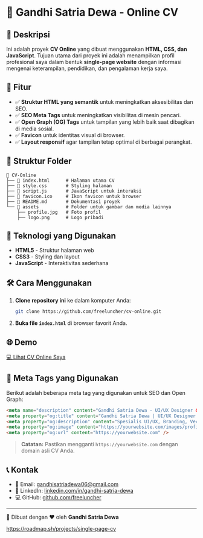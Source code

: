 # 🚀 Gandhi Satria Dewa - Online CV

## 🌟 Deskripsi
Ini adalah proyek **CV Online** yang dibuat menggunakan **HTML, CSS, dan JavaScript**. Tujuan utama dari proyek ini adalah menampilkan profil profesional saya dalam bentuk **single-page website** dengan informasi mengenai keterampilan, pendidikan, dan pengalaman kerja saya.

## 🎯 Fitur
- ✅ **Struktur HTML yang semantik** untuk meningkatkan aksesibilitas dan SEO.
- ✅ **SEO Meta Tags** untuk meningkatkan visibilitas di mesin pencari.
- ✅ **Open Graph (OG) Tags** untuk tampilan yang lebih baik saat dibagikan di media sosial.
- ✅ **Favicon** untuk identitas visual di browser.
- ✅ **Layout responsif** agar tampilan tetap optimal di berbagai perangkat.

## 📂 Struktur Folder
```
📁 CV-Online
├── 📄 index.html      # Halaman utama CV
├── 📄 style.css       # Styling halaman
├── 📄 script.js       # JavaScript untuk interaksi
├── 📄 favicon.ico     # Ikon favicon untuk browser
├── 📄 README.md       # Dokumentasi proyek
└── 📁 assets          # Folder untuk gambar dan media lainnya
    ├── profile.jpg   # Foto profil
    ├── logo.png      # Logo pribadi
```

## 🔧 Teknologi yang Digunakan
- **HTML5** - Struktur halaman web
- **CSS3** - Styling dan layout
- **JavaScript** - Interaktivitas sederhana

## 🛠 Cara Menggunakan
1. **Clone repository ini** ke dalam komputer Anda:
   ```sh
   git clone https://github.com/freeluncher/cv-online.git
   ```
2. **Buka file `index.html`** di browser favorit Anda.

## 🌐 Demo
[💻 Lihat CV Online Saya](https://yourwebsite.com)

## 📌 Meta Tags yang Digunakan
Berikut adalah beberapa meta tag yang digunakan untuk SEO dan Open Graph:
```html
<meta name="description" content="Gandhi Satria Dewa - UI/UX Designer & Frontend Developer. Spesialis branding, vector art, dan pengembangan web." />
<meta property="og:title" content="Gandhi Satria Dewa | UI/UX Designer & Frontend Developer" />
<meta property="og:description" content="Spesialis UI/UX, Branding, Vector Art, dan Logo. Saya juga memiliki minat dalam pengembangan web dan teknologi." />
<meta property="og:image" content="https://yourwebsite.com/images/profile.jpg" />
<meta property="og:url" content="https://yourwebsite.com" />
```
> **Catatan:** Pastikan mengganti `https://yourwebsite.com` dengan domain asli CV Anda.

## 📞 Kontak
- 📧 Email: [gandhisatriadewa06@gmail.com](mailto:gandhisatriadewa06@gmail.com)
- 🔗 LinkedIn: [linkedin.com/in/gandhi-satria-dewa](https://www.linkedin.com/in/gandhi-satria-dewa/)
- 💻 GitHub: [github.com/freeluncher](https://github.com/freeluncher)

---
🚀 Dibuat dengan ❤️ oleh **Gandhi Satria Dewa**


https://roadmap.sh/projects/single-page-cv